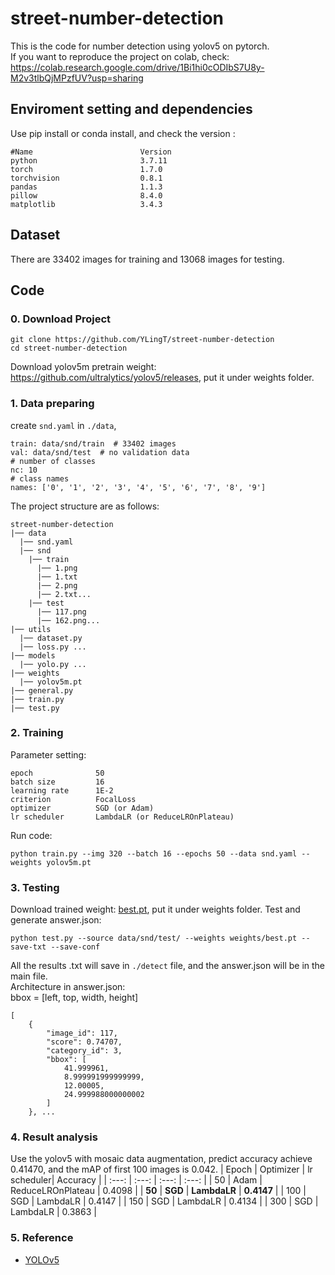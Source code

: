 # street-number-detection

This is the code for number detection using yolov5 on pytorch.  
If you want to reproduce the project on colab, check:  
https://colab.research.google.com/drive/1Bi1hi0cODIbS7U8y-M2v3tlbQjMPzfUV?usp=sharing

## Enviroment setting and dependencies 
Use pip install or conda install, and check the version :
```
#Name                        Version
python                       3.7.11
torch                        1.7.0
torchvision                  0.8.1
pandas                       1.1.3
pillow                       8.4.0
matplotlib                   3.4.3
```

## Dataset 
There are 33402 images for training and 13068 images for testing.

## Code 
### 0. Download Project
```
git clone https://github.com/YLingT/street-number-detection
cd street-number-detection
```
Download yolov5m pretrain weight: https://github.com/ultralytics/yolov5/releases, put it under weights folder.  

### 1.  Data preparing
create `snd.yaml` in `./data`, 
```
train: data/snd/train  # 33402 images
val: data/snd/test  # no validation data
# number of classes
nc: 10
# class names
names: ['0', '1', '2', '3', '4', '5', '6', '7', '8', '9']
```
The project structure are as follows:
```
street-number-detection
|── data
  |── snd.yaml
  |── snd
    |── train
      |── 1.png
      |── 1.txt
      |── 2.png
      |── 2.txt...
    |── test
      |── 117.png
      |── 162.png...
|── utils
  |── dataset.py
  |── loss.py ...
|── models
  |── yolo.py ...
|── weights
  |── yolov5m.pt
|── general.py
|── train.py
|── test.py
```
### 2.  Training
Parameter setting:
```
epoch              50
batch size         16
learning rate      1E-2
criterion          FocalLoss
optimizer          SGD (or Adam)
lr scheduler       LambdaLR (or ReduceLROnPlateau)
```
Run code:
```
python train.py --img 320 --batch 16 --epochs 50 --data snd.yaml --weights yolov5m.pt
```
### 3.  Testing
Download trained weight: [best.pt](https://drive.google.com/file/d/1i37Mwq-kN-Go5ZHNehQwmuXf62QYvOii/view?usp=sharing), put it under weights folder.
Test and generate answer.json:
```
python test.py --source data/snd/test/ --weights weights/best.pt --save-txt --save-conf
```
All the results .txt will save in `./detect` file, and the answer.json will be in the main file.  
Architecture in answer.json:  
bbox = [left, top, width, height]
```
[
    {
        "image_id": 117,
        "score": 0.74707,
        "category_id": 3,
        "bbox": [
            41.999961,
            8.999991999999999,
            12.00005,
            24.999988000000002
        ]
    }, ...
```

### 4.  Result analysis
Use the yolov5 with mosaic data augmentation, predict accuracy achieve 0.41470, and the mAP of first 100 images is 0.042.
|   Epoch  |  Optimizer  |  lr scheduler|   Accuracy   |
|   :---:  |    :---:    |     :---:    |    :---:     |
|     50   |     Adam    |  ReduceLROnPlateau    |    0.4098    |
|     **50**   |     **SGD**     |  **LambdaLR**    |    **0.4147**    |
|     100  |     SGD     |  LambdaLR    |    0.4147    |
|     150  |     SGD     |  LambdaLR    |    0.4134    |
|     300  |     SGD     |  LambdaLR    |    0.3863    |

### 5. Reference
- [YOLOv5](https://github.com/ultralytics/yolov5)

